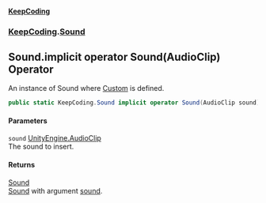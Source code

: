 #### [KeepCoding](index.md 'index')
### [KeepCoding](KeepCoding.md 'KeepCoding').[Sound](Sound.md 'KeepCoding.Sound')
## Sound.implicit operator Sound(AudioClip) Operator
An instance of Sound where [Custom](Sound_Custom.md 'KeepCoding.Sound.Custom') is defined.  
```csharp
public static KeepCoding.Sound implicit operator Sound(AudioClip sound);
```
#### Parameters
<a name='KeepCoding_Sound_op_ImplicitKeepCoding_Sound(AudioClip)_sound'></a>
`sound` [UnityEngine.AudioClip](https://docs.microsoft.com/en-us/dotnet/api/UnityEngine.AudioClip 'UnityEngine.AudioClip')  
The sound to insert.
  
#### Returns
[Sound](Sound.md 'KeepCoding.Sound')  
[Sound](Sound.md 'KeepCoding.Sound') with argument [sound](Sound_op_Implicit_1VVtMvd0MhUc57_Uh+cStw.md#KeepCoding_Sound_op_ImplicitKeepCoding_Sound(AudioClip)_sound 'KeepCoding.Sound.op_Implicit KeepCoding.Sound(AudioClip).sound').
